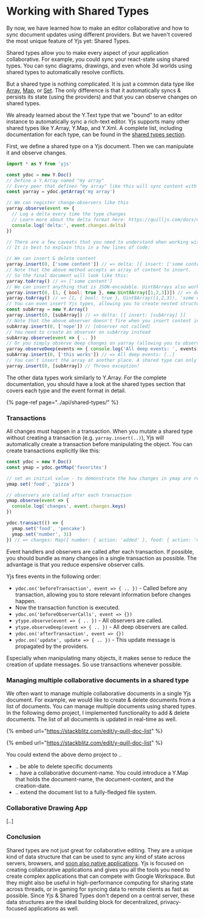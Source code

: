 # Working with Shared Types

By now, we have learned how to make an editor collaborative and how to sync document updates using different providers. But we haven't covered the most unique feature of Yjs yet: Shared Types.

Shared types allow you to make every aspect of your application collaborative. For example, you could sync your react-state using shared types. You can sync diagrams, drawings, and even whole 3d worlds using shared types to automatically resolve conflicts.

But a shared type is nothing complicated. It is just a common data type like [Array](https://developer.mozilla.org/en-US/docs/Web/JavaScript/Reference/Global_Objects/Array), [Map](https://developer.mozilla.org/en-US/docs/Web/JavaScript/Reference/Global_Objects/Map), or [Set](https://developer.mozilla.org/en-US/docs/Web/JavaScript/Reference/Global_Objects/Set). The only difference is that it automatically syncs & persists its state \(using the providers\) and that you can observe changes on shared types.

We already learned about the Y.Text type that we "bound" to an editor instance to automatically sync a rich-text editor. Yjs supports many other shared types like Y.Array, Y.Map, and Y.Xml. A complete list, including documentation for each type, can be found in the [shared types section](../api/shared-types/).

First, we define a shared type on a Yjs document. Then we can manipulate it and observe changes.

```javascript
import * as Y from 'yjs'

const ydoc = new Y.Doc()
// Define a Y.Array named "my array"
// Every peer that defines "my array" like this will sync content with this peer.
const yarray = ydoc.getArray('my array')

// We can register change-observers like this
yarray.observe(event => {
  // Log a delta every time the type changes
  // Learn more about the delta format here: https://quilljs.com/docs/delta/
  console.log('delta:', event.changes.delta)
})

// There are a few caveats that you need to understand when working with shared types
// It is best to explain this in a few lines of code:

// We can insert & delete content
yarray.insert(0, ['some content']) // => delta: [{ insert: ['some content'] }]
// Note that the above method accepts an array of content to insert. 
// So the final document will look like this:
yarray.toArray() // => ['some content']
// We can insert anything that is JSON-encodable. Uint8Arrays also work.
yarray.insert(0, [1, { bool: true }, new Uint8Array([1,2,3])]) // => delta: [{ insert: [1, { bool: true }, Uint8Array([1,2,3])] }]
yarray.toArray() // => [1, { bool: true }, Uint8Array([1,2,3]), 'some content']
// You can even insert Yjs types, allowing you to create nested structures
const subArray = new Y.Array()
yarray.insert(0, [subArray]) // => delta: [{ insert: [subArray] }]
// Note that the above observer doesn't fire when you insert content into subArray
subArray.insert(0, ['nope']) // [observer not called]
// You need to create an observer on subArray instead
subArray.observe(event => { .. })
// Or you simply observe deep changes on yarray (allowing you to observe child-events as well)
yarray.observeDeep(events => { console.log('All deep events: ', events) })
subArray.insert(0, ['this works']) // => All deep events: [..]
// You can't insert the array at another place. A shared type can only exist in one place.
yarray.insert(0, [subArray]) // Throws exception!

```

The other data types work similarly to Y.Array. For the complete documentation, you should have a look at the shared types section that covers each type and the event format in detail. 

{% page-ref page="../api/shared-types/" %}

### Transactions

All changes must happen in a transaction. When you mutate a shared type without creating a transaction \(e.g. `yarray.insert(..)`\), Yjs will automatically create a transaction before manipulating the object. You can create transactions explicitly like this:

```javascript
const ydoc = new Y.Doc()
const ymap = ydoc.getMap('favorites')

// set an initial value - to demonstrate the how changes in ymap are represented
ymap.set('food', 'pizza')

// observers are called after each transaction
ymap.observe(event => {
  console.log('changes', event.changes.keys)
})

ydoc.transact(() => {
  ymap.set('food', 'pencake')
  ymap.set('number', 31)
}) // => changes: Map({ number: { action: 'added' }, food: { action: 'updated', oldValue: undefined } })

```

Event handlers and observers are called after each transaction. If possible, you should bundle as many changes in a single transaction as possible. The advantage is that you reduce expensive observer calls.

Yjs fires events in the following order:

* `ydoc.on('beforeTransaction', event => { .. })` -  Called before any transaction, allowing you to store relevant information before changes happen.
* Now the transaction function is executed.
* `ydoc.on('beforeObserverCalls', event => {})`
* `ytype.observe(event => { .. })` -  All observers are called.
* `ytype.observeDeep(event => { .. })` -  All deep observers are called. 
* `ydoc.on('afterTransaction', event => {})` 
* `ydoc.on('update', update => { .. })` - This update message is propagated by the providers.

Especially when manipulating many objects, it makes sense to reduce the creation of update messages. So use transactions whenever possible.

### Managing multiple collaborative documents in a shared type

We often want to manage multiple collaborative documents in a single Yjs document. For example, we would like to create & delete documents from a list of documents. You can manage multiple documents using shared types. In the following demo project, I implemented functionality to add & delete documents. The list of all documents is updated in real-time as well. 

{% embed url="https://stackblitz.com/edit/y-quill-doc-list" %}



{% embed url="https://stackblitz.com/edit/y-quill-doc-list" %}

You could extend the above demo project to ..

* .. be able to delete specific documents
* .. have a collaborative document-name. You could introduce a Y.Map that holds the document-name, the document-content, and the creation-date.
* .. extend the document list to a fully-fledged file system.

### Collaborative Drawing App

\[..\]

### Conclusion

Shared types are not just great for collaborative editing. They are a unique kind of data structure that can be used to sync any kind of state across servers, browsers, and [soon also native applications](https://github.com/yjs/yrs).  Yjs is focused on creating collaborative applications and gives you all the tools you need to create complex applications that can compete with Google Workspace. But they might also be useful in high-performance computing for sharing state across threads, or in gaming for syncing data to remote clients as fast as possible. Since Yjs & Shared Types don't depend on a central server, these data structures are the ideal building block for decentralized, privacy-focused applications as well.

### 

### 





